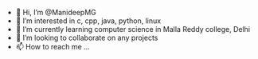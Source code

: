- 👋 Hi, I’m @ManideepMG
- 👀 I’m interested in c, cpp, java, python, linux
- 🌱 I’m currently learning computer science in Malla Reddy college, Delhi
- 💞️ I’m looking to collaborate on any projects
- 📫 How to reach me ...

<!---
ManideepMG/ManideepMG is a ✨ special ✨ repository because its `README.md` (this file) appears on your GitHub profile.
You can click the Preview link to take a look at your changes.
--->
